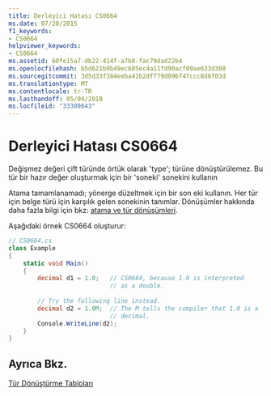 ```yaml
---
title: Derleyici Hatası CS0664
ms.date: 07/20/2015
f1_keywords:
- CS0664
helpviewer_keywords:
- CS0664
ms.assetid: 60fe15a7-db22-414f-a7b8-fac79dad22b4
ms.openlocfilehash: b5d621b9b49ec685ec4a11fd90acf09ae633d308
ms.sourcegitcommit: 3d5d33f384eeba41b2dff79d096f47ccc8d8f03d
ms.translationtype: MT
ms.contentlocale: tr-TR
ms.lasthandoff: 05/04/2018
ms.locfileid: "33309643"
---
```

# <a name="compiler-error-cs0664"></a>Derleyici Hatası CS0664
Değişmez değeri çift türünde örtük olarak 'type'; türüne dönüştürülemez. Bu tür bir hazır değer oluşturmak için bir 'soneki' sonekini kullanın  
  
 Atama tamamlanamadı; yönerge düzeltmek için bir son eki kullanın. Her tür için belge türü için karşılık gelen sonekinin tanımlar. Dönüşümler hakkında daha fazla bilgi için bkz: [atama ve tür dönüşümleri](../../csharp/programming-guide/types/casting-and-type-conversions.md).  
  
 Aşağıdaki örnek CS0664 oluşturur:  
  
```csharp  
// CS0664.cs  
class Example  
{  
    static void Main()  
    {  
        decimal d1 = 1.0;   // CS0664, because 1.0 is interpreted  
                            // as a double.  
  
        // Try the following line instead.  
        decimal d2 = 1.0M;  // The M tells the compiler that 1.0 is a  
                            // decimal.  
        Console.WriteLine(d2);  
    }  
}  
```  
  
## <a name="see-also"></a>Ayrıca Bkz.  
 [Tür Dönüştürme Tabloları](../../standard/base-types/conversion-tables.md)
